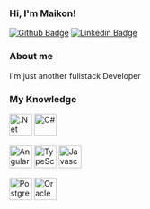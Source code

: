 ### Hi, I'm Maikon!

[![Github Badge](https://img.shields.io/badge/-Github-000?style=flat-square&logo=Github&logoColor=white&link=https://github.com/maikondbatista)](https://github.com/maikondbatista)
[![Linkedin Badge](https://img.shields.io/badge/-LinkedIn-blue?style=flat-square&logo=Linkedin&logoColor=white&link=https://www.linkedin.com/in/maikondbatista/)](https://www.linkedin.com/in/maikondbatista/)

### About me
I'm just another fullstack Developer

### My Knowledge
<a href="https://dotnet.microsoft.com/pt-br/" target="_blank"><img src="https://www.vectorlogo.zone/logos/dotnet/dotnet-official.svg" alt=".Net" width="40" height="40" /></a>
<a href="https://dotnet.microsoft.com/pt-br/languages/csharp" target="_blank"><img src="https://cdn.worldvectorlogo.com/logos/c--4.svg" alt="C#" width="40" height="40" /></a>

<a href="https://angular.dev/" target="_blank"><img src="https://www.vectorlogo.zone/logos/angular/angular-icon.svg" alt="Angular" width="40" height="40" /></a>
<a href="https://www.typescriptlang.org/" target="_blank"><img src="https://www.vectorlogo.zone/logos/typescriptlang/typescriptlang-icon.svg" alt="TypeScript" width="40" height="40" /></a>
<a href="https://github.com/maikondbatista" target="_blank"><img src="https://www.vectorlogo.zone/logos/javascript/javascript-icon.svg" alt="Javascript" width="40" height="40" /></a>

<a href="https://www.postgresql.org/" target="_blank"><img src="https://www.vectorlogo.zone/logos/postgresql/postgresql-icon.svg" alt="PostgreSQL" width="40" height="40" /></a>
<a href="https://www.oracle.com/" target="_blank"><img src="https://www.vectorlogo.zone/logos/oracle/oracle-icon.svg" alt="Oracle" width="40" height="40" /></a>

